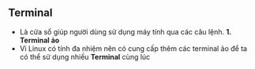 ## Terminal
- Là cửa sổ giúp người dùng sử dụng máy tính qua các câu lệnh.
**1. Terminal ảo**
- Vì Linux có tính đa nhiệm nên có cung cấp thêm các terminal ảo để ta có thể sử dụng nhiều **Terminal** cùng lúc
